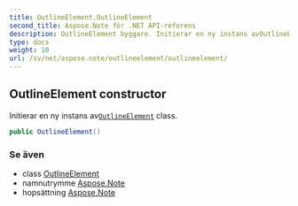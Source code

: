 ```yaml
---
title: OutlineElement.OutlineElement
second_title: Aspose.Note för .NET API-referens
description: OutlineElement byggare. Initierar en ny instans avOutlineElement class.
type: docs
weight: 10
url: /sv/net/aspose.note/outlineelement/outlineelement/
---
```

## OutlineElement constructor

Initierar en ny instans av[`OutlineElement`](../) class.

```csharp
public OutlineElement()
```

### Se även

* class [OutlineElement](../)
* namnutrymme [Aspose.Note](../../outlineelement/)
* hopsättning [Aspose.Note](../../../)


